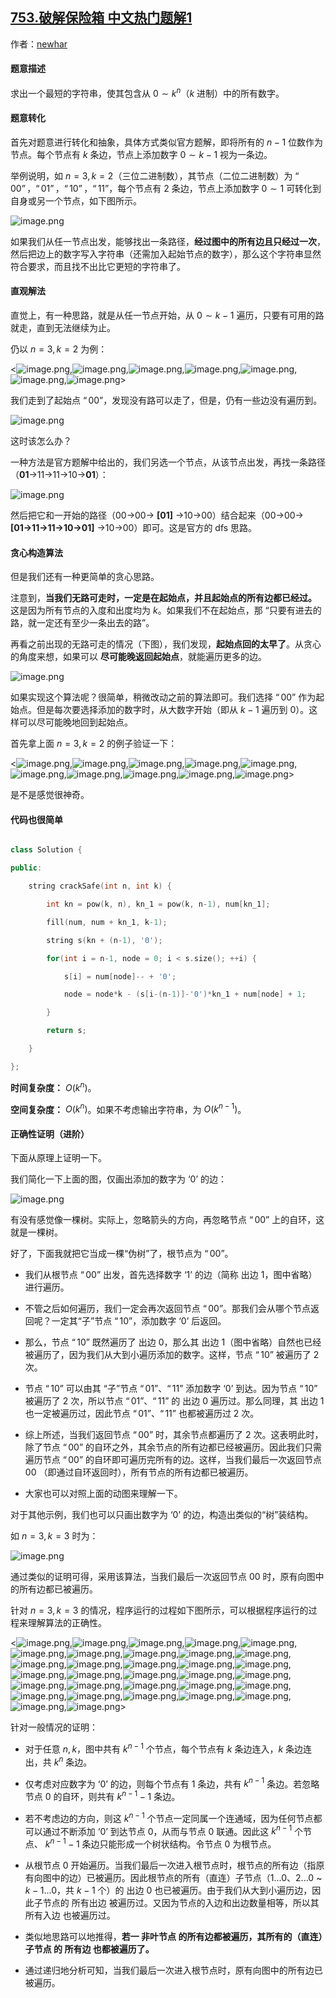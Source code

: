## [753.破解保险箱 中文热门题解1](https://leetcode.cn/problems/cracking-the-safe/solutions/100000/yi-bu-yi-bu-tui-dao-chu-0ms-jie-fa-tan-xin-gou-zao)

作者：[newhar](https://leetcode.cn/u/newhar)
#### 题意描述
求出一个最短的字符串，使其包含从 $0 \sim k^n$（$k$ 进制）中的所有数字。

#### 题意转化
首先对题意进行转化和抽象，具体方式类似官方题解，即将所有的 $n-1$ 位数作为节点。每个节点有 $k$ 条边，节点上添加数字 $0 \sim k-1$ 视为一条边。

举例说明，如 $n=3,k=2$（三位二进制数），其节点（二位二进制数）为 $“00”，“01”，“10”，“11”$，每个节点有 $2$ 条边，节点上添加数字 $0 \sim 1$ 可转化到自身或另一个节点，如下图所示。

![image.png](https://pic.leetcode-cn.com/ded26d0675ecbf5e6921523abd976f61e7bef51d9636bd6519f9c8e6f2d12efc-image.png)

如果我们从任一节点出发，能够找出一条路径，**经过图中的所有边且只经过一次**，然后把边上的数字写入字符串（还需加入起始节点的数字），那么这个字符串显然符合要求，而且找不出比它更短的字符串了。

#### 直观解法
直觉上，有一种思路，就是从任一节点开始，从 $0 \sim k-1$ 遍历，只要有可用的路就走，直到无法继续为止。
仍以 $n=3,k=2$ 为例：

<![image.png](https://pic.leetcode-cn.com/52aa38f98fdfd7772d18b7c161e0c0d38f1e4a616eb893196c6f8b0d4086472b-image.png),![image.png](https://pic.leetcode-cn.com/f42b1d09b04d3423e25fe8e51d85c80e31277a6ce4bccc98c9f50277e2a731e5-image.png),![image.png](https://pic.leetcode-cn.com/c84de859787376f0fbc1a8d3e9781742a1f88a789f3cd00ad569c180621f4ed0-image.png),![image.png](https://pic.leetcode-cn.com/adf734a5d3cc4388e3efa962d2a2ceb97b535dbf52fad06c128401353cc1321b-image.png),![image.png](https://pic.leetcode-cn.com/719eb442c73a559b00dc7394b5f807439ed79b5ec03c2790baa280745e9c70e3-image.png),![image.png](https://pic.leetcode-cn.com/c793d0faa9a743d5e5ecaa95bd0561d2a576ee1fec7c1efaa645b105b47a54f7-image.png),![image.png](https://pic.leetcode-cn.com/05034716a36e0eec20909ae0c6d16af044466abe19a9728bffbfcf95d58fdb34-image.png)>

我们走到了起始点 $“00”$，发现没有路可以走了，但是，仍有一些边没有遍历到。

![image.png](https://pic.leetcode-cn.com/b46f27d13e4b14712f7ad52eb23b62f0b86152c5ddf9d8982501e0e5a3adba73-image.png)

这时该怎么办？

一种方法是官方题解中给出的，我们另选一个节点，从该节点出发，再找一条路径（**01**→11→11→10→**01**）：

![image.png](https://pic.leetcode-cn.com/7043c308bf55760c782020002747cc464f9fd5e3e9ef422b37c0cd749151a28c-image.png)

然后把它和一开始的路径（00→00→ **[01]** →10→00）结合起来（00→00→ **[01→11→11→10→01]** →10→00）即可。这是官方的 dfs 思路。

#### 贪心构造算法
但是我们还有一种更简单的贪心思路。
注意到，**当我们无路可走时，一定是在起始点，并且起始点的所有边都已经过。** 这是因为所有节点的入度和出度均为 $k$。如果我们不在起始点，那 “只要有进去的路，就一定还有至少一条出去的路”。

再看之前出现的无路可走的情况（下图），我们发现，**起始点回的太早了**。从贪心的角度来想，如果可以 **尽可能晚返回起始点**，就能遍历更多的边。

![image.png](https://pic.leetcode-cn.com/b46f27d13e4b14712f7ad52eb23b62f0b86152c5ddf9d8982501e0e5a3adba73-image.png)

如果实现这个算法呢？很简单，稍微改动之前的算法即可。我们选择 $“00”$ 作为起始点。但是每次要选择添加的数字时，从大数字开始（即从 $k-1$ 遍历到 $0$）。这样可以尽可能晚地回到起始点。

首先拿上面 $n=3, k=2$ 的例子验证一下：

<![image.png](https://pic.leetcode-cn.com/fc40e343044297c883c60da5428813d614ea39cd71787e39268156e58300bc33-image.png),![image.png](https://pic.leetcode-cn.com/48c5225404c982deec9859e3b81b341a2fda27f4d70ec6c4d076794fadb5b4a1-image.png),![image.png](https://pic.leetcode-cn.com/97e13e5845006853aa2c72b96f5250fbebd2499ebda7a161c09a7b8e2cf989e2-image.png),![image.png](https://pic.leetcode-cn.com/74a00dff5c7ae7391a4a701460329ee9da9be3899b910aac80817c41bf8c9677-image.png),![image.png](https://pic.leetcode-cn.com/a3e58f0d5adea396645e6e53d5008c71897b624cb73c5e67206488aa8c3d968b-image.png),![image.png](https://pic.leetcode-cn.com/33b29fd972895b04942203f4060fe3125b978c2dec0baf6f652a50888c6b5651-image.png),![image.png](https://pic.leetcode-cn.com/966f0c2bbea97878669e4ea8e2f20de441ed59ceb01e168427420b1d37b4d2b9-image.png),![image.png](https://pic.leetcode-cn.com/af84c1f7a5d3a12e301c3cdf056907a90453363b8a413d1c32939172c26e5267-image.png),![image.png](https://pic.leetcode-cn.com/f0e96c651b66cc2f7c9944ae8bd3d56daa1367e9a37510c9fc6b1ff9e8d3c248-image.png),![image.png](https://pic.leetcode-cn.com/b2a2bd87bca4cce0604cabd1b2c99a5bcceddf5fab13169b480e7de065f683b6-image.png)>

是不是感觉很神奇。

#### 代码也很简单
```cpp
class Solution {
public:
    string crackSafe(int n, int k) {
        int kn = pow(k, n), kn_1 = pow(k, n-1), num[kn_1];
        fill(num, num + kn_1, k-1);
        string s(kn + (n-1), '0');
        for(int i = n-1, node = 0; i < s.size(); ++i) {
            s[i] = num[node]-- + '0';
            node = node*k - (s[i-(n-1)]-'0')*kn_1 + num[node] + 1;
        }
        return s;
    }
};
```
**时间复杂度：** $O(k^n)$。
**空间复杂度：** $O(k^n)$。如果不考虑输出字符串，为 $O(k^{n-1})$。

#### 正确性证明（进阶）
下面从原理上证明一下。
我们简化一下上面的图，仅画出添加的数字为 $‘0’$ 的边：

![image.png](https://pic.leetcode-cn.com/5fd3aa47efd4ce6ac0af0d8c74a74a9642bb21478d0941bff077c4cdafda7963-image.png)

有没有感觉像一棵树。实际上，忽略箭头的方向，再忽略节点 $“00”$ 上的自环，这就是一棵树。
好了，下面我就把它当成一棵“伪树”了，根节点为 $“00”$。
- 我们从根节点 $“00”$ 出发，首先选择数字 $‘1’$ 的边（简称 出边 $1$，图中省略）进行遍历。
- 不管之后如何遍历，我们一定会再次返回节点 $“00”$。那我们会从哪个节点返回呢？一定其“子”节点 $“10”$，添加数字 $‘0’$ 后返回。
- 那么，节点 $“10”$ 既然遍历了 出边 $0$，那么其 出边 $1$（图中省略）自然也已经被遍历了，因为我们从大到小遍历添加的数字。这样，节点 $“10”$ 被遍历了 $2$ 次。
- 节点 $“10”$ 可以由其 “子”节点 $“01”$、$“11”$ 添加数字 $‘0’$ 到达。因为节点 $“10”$ 被遍历了 $2$ 次，所以节点 $“01”$、$“11”$ 的 出边 $0$ 遍历过。那么同理，其 出边 $1$ 也一定被遍历过，因此节点 $“01”$、$“11”$ 也都被遍历过 $2$ 次。
- 综上所述，当我们返回节点 $“00”$ 时，其余节点都遍历了 $2$ 次。这表明此时，除了节点 $“00”$ 的自环之外，其余节点的所有边都已经被遍历。因此我们只需遍历节点 $“00”$ 的自环即可遍历完所有的边。这样，当我们最后一次返回节点 $00$ （即通过自环返回时），所有节点的所有边都已被遍历。
- 大家也可以对照上面的动图来理解一下。

对于其他示例，我们也可以只画出数字为 $‘0’$ 的边，构造出类似的“树”装结构。
如 $n=3,k=3$ 时为：

![image.png](https://pic.leetcode-cn.com/c43810237f070ba6cc4288f5de3f1374073882357cc707cd71000f765fea60ca-image.png)

通过类似的证明可得，采用该算法，当我们最后一次返回节点 $00$ 时，原有向图中的所有边都已被遍历。

针对 $n=3,k=3$ 的情况，程序运行的过程如下图所示，可以根据程序运行的过程来理解算法的正确性。 

<![image.png](https://pic.leetcode-cn.com/e862c10cd471dff9bda784f53c6aee2187b5bec27245036978a09c0f9161793b-image.png),![image.png](https://pic.leetcode-cn.com/e0730bc9747249c6c376071b5a0bc50b618558a66991d0eab52d19b2f47a9c75-image.png),![image.png](https://pic.leetcode-cn.com/b512cf78b73acd89892876c4fa0e5fb918e5d994f8c8144af02b9de5c62e6eb4-image.png),![image.png](https://pic.leetcode-cn.com/289ec6f39417fdeb0bb877431fe8938b55b9971d941a00c5cabbd3a875247987-image.png),![image.png](https://pic.leetcode-cn.com/74f666ab9042bfdb6de2837f9f88cc69d76ebf7ef252f661fda7be78603d54cb-image.png),![image.png](https://pic.leetcode-cn.com/c8bfe35d372aa2de1a593d36d027096b9a96dfb1ef9b544765fb613ecdb371a9-image.png),![image.png](https://pic.leetcode-cn.com/129f46a2523b5c70777c2df45c452c2f248c8de6537c016beeb069702fd4a3c1-image.png),![image.png](https://pic.leetcode-cn.com/b8f1b8a3f8c3648f0e6fbc19eaa693a302714aff23be90ca0cfec7acd40c5c15-image.png),![image.png](https://pic.leetcode-cn.com/d7865262187d2dba87243d36ff73a176889871f83756a7e851ad82b796d4ee2f-image.png),![image.png](https://pic.leetcode-cn.com/0a043a4594717bed446ee9701cd52e5d00d772369d12d70679036b41eb5c1db4-image.png),![image.png](https://pic.leetcode-cn.com/084d37c975b36244efb101546dd1ee4749b68ff4d2bf56ce8fd10ccae23fef24-image.png),![image.png](https://pic.leetcode-cn.com/580b5799b262e4e42d7b4ac12a83360460e39efa0c62e3c35595e17515db3a7b-image.png),![image.png](https://pic.leetcode-cn.com/c91252844af5f58aedd79a328d0a7ba03637f20c8f1527c7bf83cbee58e90de9-image.png),![image.png](https://pic.leetcode-cn.com/747ba1b3fced4a0759d5009eda87b88a48eea380a5ee7d689510d79a9397c473-image.png),![image.png](https://pic.leetcode-cn.com/e5be803d1aa4f3d1c21d747518718d6b29d634af767c350d50294dd64a6a70d8-image.png),![image.png](https://pic.leetcode-cn.com/0352d2f68515653f8c7f3a2cc85ffb4a5e29821c9164daaa0ea4cfba9250c5ea-image.png),![image.png](https://pic.leetcode-cn.com/2d2d8cd039eb518caa9f16b21ee9b61f79d3f02574b7f19e10be7f5003dcee1c-image.png),![image.png](https://pic.leetcode-cn.com/7504b8854cd7e176c281e4d8f548cfde6cd8c8936b4b6a480a212944b2376721-image.png),![image.png](https://pic.leetcode-cn.com/03eec61eef9f1a5be7ffcac03e18df93a0e79294f1af066a073fe90d22fd02dc-image.png),![image.png](https://pic.leetcode-cn.com/0a5a7d48f19d1c028fe92bf4abffc3afc5009d6c741b74acfbadc99074d13cc1-image.png),![image.png](https://pic.leetcode-cn.com/badf1055e7c24651eb661437297431829b0e705baf50951e52af6918fcac1542-image.png),![image.png](https://pic.leetcode-cn.com/2776f48efde310d9f397be2a0381a1961b6bae10c42025a67b1683ebe94e4251-image.png),![image.png](https://pic.leetcode-cn.com/2cd611e885527aaaadf3fe44a622673df7513b106bb076c19906045ed5eb9b75-image.png),![image.png](https://pic.leetcode-cn.com/d2194ee329d685c589e9c8e8f091997609d6a90645c1aa9bb7886c447d8e3959-image.png),![image.png](https://pic.leetcode-cn.com/cd5d37b0df379e611f99deb3177b7a297b5094a0369fddcde9241891186e0431-image.png),![image.png](https://pic.leetcode-cn.com/1c357c5fd1bb2ea80013659f96ecc4dc14388c5df2eac6445f6d1a7a02114654-image.png),![image.png](https://pic.leetcode-cn.com/9dc1bb3fb97507e9b97708c1b422a34c013ec29eb3d3e0e2f38e3080364cb0a0-image.png),![image.png](https://pic.leetcode-cn.com/6cf78784c01a569982f304b7826772a8b132d66c53b3f85ea587d62bea7bfa74-image.png),![image.png](https://pic.leetcode-cn.com/8fb8782d7b16ad94946770a844618c384fb22d87d86fc344e2207d89d3e63ef3-image.png),![image.png](https://pic.leetcode-cn.com/18171d03c213e495f81f3030973fa3eeea65cb24ed3d01833274800daa9c842e-image.png),![image.png](https://pic.leetcode-cn.com/c2d6aab8a994f0f96f822332b6c347de56229664597a88371ea95675c9ae4f18-image.png),![image.png](https://pic.leetcode-cn.com/3145de1433fe50ba80c19d2f284f0cb1b10adb4a948c59e69f2b95474f06ebc1-image.png)>

针对一般情况的证明：
- 对于任意 $n,k$，图中共有 $k^{n-1}$ 个节点，每个节点有 $k$ 条边连入，$k$ 条边连出，共 $k^n$ 条边。
- 仅考虑对应数字为 $‘0’$ 的边，则每个节点有 $1$ 条边，共有 $k^{n-1}$ 条边。若忽略节点 $0$ 的自环，则共有 $k^{n-1} - 1$ 条边。
- 若不考虑边的方向，则这 $k^{n-1}$ 个节点一定同属一个连通域，因为任何节点都可以通过不断添加 $‘0’$ 到达节点 $0$，从而与节点 $0$ 联通。因此这 $k^{n-1}$ 个节点、 $k^{n-1} - 1$ 条边只能形成一个树状结构。令节点 $0$ 为根节点。
- 从根节点 $0$ 开始遍历。当我们最后一次进入根节点时，根节点的所有边（指原有向图中的边）已被遍历。因此根节点的所有（直连）子节点（$1...0$、$2...0$ ~ $k-1...0$，共 $k-1$ 个）的 出边 $0$ 也已被遍历。由于我们从大到小遍历边，因此子节点的 所有出边 被遍历过。又因为节点的入边和出边数量相等，所以其 所有入边 也被遍历过。
- 类似地思路可以地推得，**若一 非叶节点 的所有边都被遍历，其所有的（直连）子节点 的 所有边 也都被遍历了。**
- 通过递归地分析可知，当我们最后一次进入根节点时，原有向图中的所有边已被遍历。